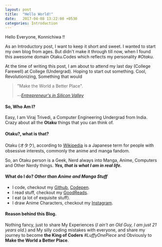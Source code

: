```yaml
---
layout: post
title:  "Hello World!"
date:   2017-04-08 13:22:00 +0530
categories: Introduction
---
```



Hello Everyone, Konnichiwa !!

As an Introductory post, I want to keep it short and sweet. I wanted to start my own blog from ages. But didn't make it through till now, when I found this awesome domain Otaku.Codes which reflects my personality *#Otaku*.

At the time of writing this post, I am about to attend my last day (College Farewell) at College (Undergrad). Hoping to start out something. Cool, Revolutionizing, Something that would 

> "Make the World a Better Place".
>
> --<cite>[Entrepreneur's in Silicon Valley](https://www.youtube.com/watch?v=IXuFrtmOYKg)</cite>

#### So, Who Am I?

Easy, I am Viraj Trivedi, a Computer Engineering Undergrad from India. Crazy about all the **Otaku** things that you can think of.

#### Otaku?, what is that?

Otaku (オタク), according to [Wikipedia](https://en.wikipedia.org/wiki/Otaku) is a Japanese term for people with obsessive interests, commonly the anime and manga fandom.

So, an Otaku person is a Geek, Nerd always into Manga, Anime, Computers and Other Nerdy things. ***Yes, that is what I am in real life.***

#### What do I do? *Other than Anime and Manga Stuff*

- I code, checkout my [Github](https://github.com/inf3cti0n95/), [Codepen](http://codepen.io/inf3cti0n95/).
- I read stuff, checkout my [GoodReads](https://www.goodreads.com/viraj_trivedi). 
- I eat (a lot of exquisite stuff).
- I draw Anime Characters, checkout my [Instagram](https://www.instagram.com/_viraj.trivedi_/).

#### Reason behind this Blog.

Nothing fancy, just to share My Experiences (*I ain't an Old Guy, I am just 21 years old.*) and My silly coding mistakes with everyone, and share my journey to become **the King of Coders** *#LuffyOnePiece* and Obviously to **Make the World a Better Place**.